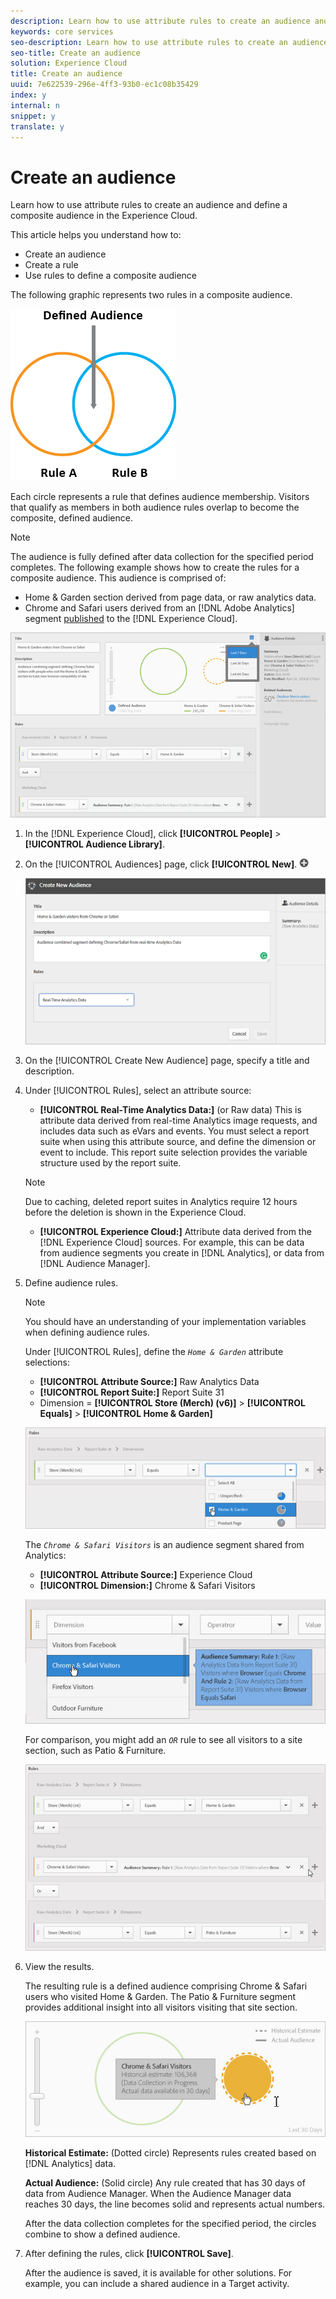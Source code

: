 ```yaml
---
description: Learn how to use attribute rules to create an audience and define a composite audience in the Experience Cloud.
keywords: core services
seo-description: Learn how to use attribute rules to create an audience and define a composite audience in the Experience Cloud.
seo-title: Create an audience
solution: Experience Cloud
title: Create an audience
uuid: 7e622539-296e-4ff3-93b0-ec1c08b35429
index: y
internal: n
snippet: y
translate: y
---
```


# Create an audience

Learn how to use attribute rules to create an audience and define a composite audience in the Experience Cloud.

This article helps you understand how to: 

* Create an audience
* Create a rule
* Use rules to define a composite audience


The following graphic represents two rules in a composite audience. 

![](assets/audience_sharing.png) 

Each circle represents a rule that defines audience membership. Visitors that qualify as members in both audience rules overlap to become the composite, defined audience. 

>[!NOTE]
>
>The audience is fully defined after data collection for the specified period completes.
The following example shows how to create the rules for a composite audience. This audience is comprised of: 

* Home & Garden section derived from page data, or raw analytics data.
* Chrome and Safari users derived from an [!DNL Adobe Analytics] segment [published](../audience_library/audience_library.md#task_32FEEFE0B32E4E388CD4D892D727282A) to the [!DNL Experience Cloud].


![](assets/audience_create.png) 

1. In the [!DNL Experience Cloud], click **[!UICONTROL People]** > **[!UICONTROL Audience Library]**.
1. On the [!UICONTROL Audiences] page, click **[!UICONTROL New]**. ![](assets/add_icon_small.png)

   ![Step Result](assets/audience_create_new.png) 

1. On the [!UICONTROL Create New Audience] page, specify a title and description.
1. Under [!UICONTROL Rules], select an attribute source:

    * **[!UICONTROL Real-Time Analytics Data:]** (or Raw data) This is attribute data derived from real-time Analytics image requests, and includes data such as eVars and events. You must select a report suite when using this attribute source, and define the dimension or event to include. This report suite selection provides the variable structure used by the report suite. 

    >[!NOTE]
    >
    >Due to caching, deleted report suites in Analytics require 12 hours before the deletion is shown in the Experience Cloud.
      
    * **[!UICONTROL Experience Cloud:]** Attribute data derived from the [!DNL Experience Cloud] sources. For example, this can be data from audience segments you create in [!DNL Analytics], or data from [!DNL Audience Manager].    
    
1. Define audience rules.

   >[!NOTE]
   >
   >You should have an understanding of your implementation variables when defining audience rules.

    
   Under [!UICONTROL Rules], define the *`Home & Garden`* attribute selections: 
    
   * **[!UICONTROL Attribute Source:]** Raw Analytics Data    
   * **[!UICONTROL Report Suite:]** Report Suite 31    
   * Dimension = **[!UICONTROL Store (Merch) (v6)]** > **[!UICONTROL Equals]** > **[!UICONTROL Home & Garden]** 
    
   ![](assets/home_garden.png) 
    
   The *`Chrome & Safari Visitors`* is an audience segment shared from Analytics: 
    
   * **[!UICONTROL Attribute Source:]** Experience Cloud    
   * **[!UICONTROL Dimension:]** Chrome & Safari Visitors
   
   ![](assets/chrome_safari.png) 
    
   For comparison, you might add an *`OR`* rule to see all visitors to a site section, such as Patio & Furniture. 
    
   ![](assets/audiences_rule_patio.png) 
    
1. View the results.

   The resulting rule is a defined audience comprising Chrome & Safari users who visited Home & Garden. The Patio & Furniture segment provides additional insight into all visitors visiting that site section. 

   ![](assets/defined_audience.png) 

   **Historical Estimate:** (Dotted circle) Represents rules created based on [!DNL Analytics] data. 

   **Actual Audience:** (Solid circle) Any rule created that has 30 days of data from Audience Manager. When the Audience Manager data reaches 30 days, the line becomes solid and represents actual numbers. 

   After the data collection completes for the specified period, the circles combine to show a defined audience. 

1. After defining the rules, click **[!UICONTROL Save]**.

   After the audience is saved, it is available for other solutions. For example, you can include a shared audience in a Target activity. 

